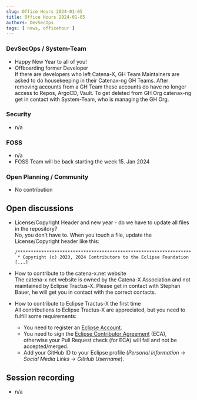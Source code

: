 ```yaml
---
slug: Office Hours 2024-01-05
title: Office Hours 2024-01-05
authors: DevSecOps
tags: [ news, officehour ]
---
```


### DevSecOps / System-Team

- Happy New Year to all of you!
- Offboarding former Developer  
  If there are developers who left Catena-X, GH Team Maintainers are asked to do housekeeping in their
  Catenax-ng GH Teams. After removing accounts from a GH Team these accounts do have no longer access to Repos, ArgoCD,
  Vault. To get deleted from GH Org catenax-ng get in contact with System-Team, who is managing the GH Org.

### Security

- n/a

### FOSS

- n/a
- FOSS Team will be back starting the week 15. Jan 2024

### Open Planning / Community

- No contribution

## Open discussions

- License/Copyright Header and new year - do we have to update all files in the repository?  
  No, you don't have to. When you touch a file, update the License/Copyright header like this:

  ```text
  /*******************************************************************************
   * Copyright (c) 2023, 2024 Contributors to the Eclipse Foundation
  [...]
  ```

- How to contribute to the catena-x.net website  
  The catena-x.net website is owned by the Catena-X Association and not maintained by Eclipse Tractus-X. Please get in
  contact with Stephan Bauer, he will get you in contact with the correct contacts.
- How to contribute to Eclipse Tractus-X the first time  
  All contributions to Eclipse Tractus-X are appreciated, but you need to fulfill some requirements:
  - You need to register an [Eclipse Account](https://accounts.eclipse.org/user/register).
  - You need to sign the [Eclipse Contributor Agreement](https://www.eclipse.org/legal/ECA.php) (ECA), otherwise your
    Pull Request check (for ECA) will fail and not be accepted/merged.
  - Add your GitHub ID to your Eclipse profile (_Personal Information_ → _Social Media Links_ → _GitHub Username_).

## Session recording

- n/a
